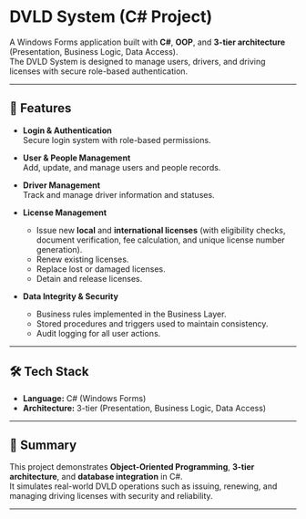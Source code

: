 # DVLD System (C# Project)

A Windows Forms application built with **C#**, **OOP**, and **3-tier architecture** (Presentation, Business Logic, Data Access).  
The DVLD System is designed to manage users, drivers, and driving licenses with secure role-based authentication.

---

## 🚀 Features

- **Login & Authentication**  
  Secure login system with role-based permissions.

- **User & People Management**  
  Add, update, and manage users and people records.

- **Driver Management**  
  Track and manage driver information and statuses.

- **License Management**  
  - Issue new **local** and **international licenses** (with eligibility checks, document verification, fee calculation, and unique license number generation).  
  - Renew existing licenses.  
  - Replace lost or damaged licenses.  
  - Detain and release licenses.  

- **Data Integrity & Security**  
  - Business rules implemented in the Business Layer.  
  - Stored procedures and triggers used to maintain consistency.  
  - Audit logging for all user actions.

---

## 🛠️ Tech Stack

- **Language:** C# (Windows Forms)  
- **Architecture:** 3-tier (Presentation, Business Logic, Data Access)  


---

## 📌 Summary

This project demonstrates **Object-Oriented Programming**, **3-tier architecture**, and **database integration** in C#.  
It simulates real-world DVLD operations such as issuing, renewing, and managing driving licenses with security and reliability.

---
